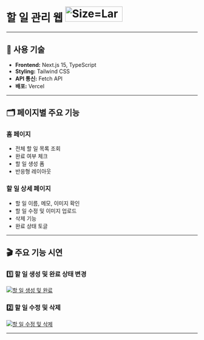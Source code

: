 # 할 일 관리 웹 <img width="151" height="40" alt="Size=Large" src="https://github.com/user-attachments/assets/83cf94e1-1d85-4dc5-b978-7ea18a54172d" />
---


## 🔧 사용 기술

- **Frontend:** Next.js 15, TypeScript
- **Styling:** Tailwind CSS
- **API 통신:** Fetch API
- **배포:** Vercel

---


## 🗂 페이지별 주요 기능

### 홈 페이지
- 전체 할 일 목록 조회
- 완료 여부 체크
- 할 일 생성 폼
- 반응형 레이아웃

### 할 일 상세 페이지
- 할 일 이름, 메모, 이미지 확인
- 할 일 수정 및 이미지 업로드
- 삭제 기능
- 완료 상태 토글
---


## 🎬 주요 기능 시연

### 1️⃣ 할 일 생성 및 완료 상태 변경
[![할 일 생성 및 완료](https://github.com/user-attachments/assets/c776a433-c2c9-4520-9868-d29750c20ccb)](https://github.com/user-attachments/assets/c776a433-c2c9-4520-9868-d29750c20ccb)

### 2️⃣ 할 일 수정 및 삭제
[![할 일 수정 및 삭제](https://github.com/user-attachments/assets/d16fc5ab-09c2-4690-9868-14ea7de9dec8)](https://github.com/user-attachments/assets/d16fc5ab-09c2-4690-9868-14ea7de9dec8)

---

